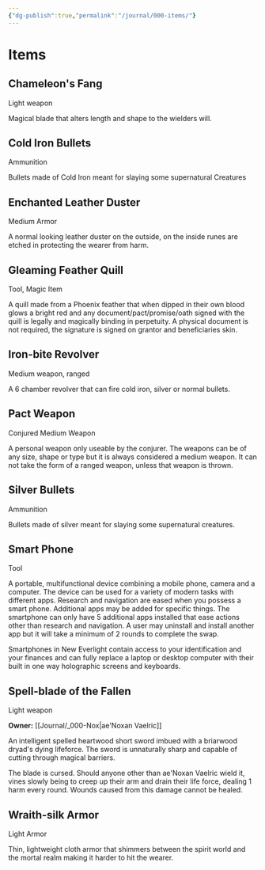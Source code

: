 ```yaml
---
{"dg-publish":true,"permalink":"/journal/000-items/"}
---
```


# Items

## Chameleon's Fang
Light weapon

Magical blade that alters length and shape to the wielders will.

## Cold Iron Bullets
Ammunition

Bullets made of Cold Iron meant for slaying some supernatural Creatures

## Enchanted Leather Duster
Medium Armor

A normal looking leather duster on the outside, on the inside runes are etched in protecting the wearer from harm.

## Gleaming Feather Quill
Tool, Magic Item

A quill made from a Phoenix feather that when dipped in their own blood glows a bright red and any document/pact/promise/oath signed with the quill is legally and magically binding in perpetuity. A physical document is not required, the signature is signed on grantor and beneficiaries skin.

## Iron-bite Revolver
Medium weapon, ranged

A 6 chamber revolver that can fire cold iron, silver or normal bullets.

## Pact Weapon
Conjured Medium Weapon

A personal weapon only useable by the conjurer.  The weapons can be of any size, shape or type but it is always considered a medium weapon. It can not take the form of a ranged weapon, unless that weapon is thrown.

## Silver Bullets
Ammunition

Bullets made of silver meant for slaying some supernatural creatures.

## Smart Phone
Tool

A portable, multifunctional device combining a mobile phone, camera and a computer.  The device can be used for a variety of modern tasks with different apps.  Research and navigation are eased when you possess a smart phone.  Additional apps may be added for specific things.  The smartphone can only have 5 additional apps installed that ease actions other than research and navigation. A user may uninstall and install another app but it will take a minimum of 2 rounds to complete the swap.

Smartphones in New Everlight contain access to your identification and your finances and can fully replace a laptop or desktop computer with their built in one way holographic screens and keyboards.

## Spell-blade of the Fallen
Light weapon

**Owner:** [[Journal/_000-Nox\|ae'Noxan Vaelric]]

An intelligent spelled heartwood short sword imbued with a briarwood dryad's dying lifeforce.  The sword is unnaturally sharp and capable of cutting through magical barriers.

The blade is cursed.  Should anyone other than ae'Noxan Vaelric wield it, vines slowly being to creep up their arm and drain their life force, dealing 1 harm every round.  Wounds caused from this damage cannot be healed.

## Wraith-silk Armor
Light Armor

Thin, lightweight cloth armor that shimmers between the spirit world and the mortal realm making it harder to hit the wearer.